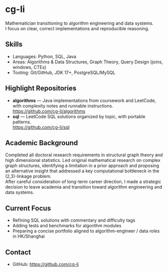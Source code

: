 # cg-li

Mathematician transitioning to algorithm engineering and data systems.  
I focus on clear, correct implementations and reproducible reasoning.

## Skills
- Languages: Python, SQL, Java  
- Areas: Algorithms & Data Structures, Graph Theory, Query Design (joins, windows, CTEs)  
- Tooling: Git/GitHub, JDK 17+, PostgreSQL/MySQL  

## Highlight Repositories
- **algorithms** — Java implementations from coursework and LeetCode, with complexity notes and runnable instructions.  
  https://github.com/cg-li/algorithms
- **sql** — LeetCode SQL solutions organized by topic, with portable patterns.  
  https://github.com/cg-li/sql  

## Academic Background
Completed all doctoral research requirements in structural graph theory and high dimensional statistics. Led original mathematical research on complex graph structures, identifying a limitation in a prior approach and proposing an alternative insight that addressed a key computational bottleneck in the (2,3)-linkage problem.  
After careful consideration of long-term career direction, I made a strategic decision to leave academia and transition toward algorithm engineering and data systems.

## Current Focus
- Refining SQL solutions with commentary and difficulty tags  
- Adding tests and benchmarks for algorithm modules  
- Preparing a concise portfolio aligned to algorithm-engineer / data roles in HK/Shanghai  

## Contact
- GitHub: https://github.com/cg-li
